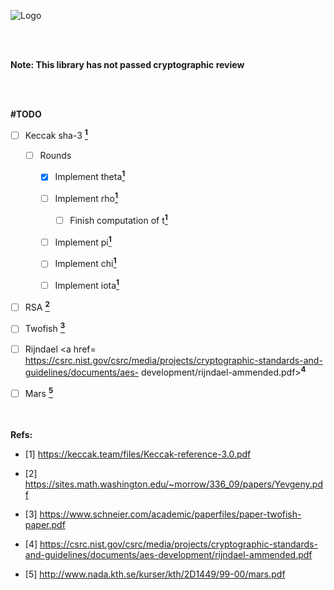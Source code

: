 ![Logo](http://akanev.com/sf/ari/crpyto-logo.png)

 
 <br></br>

 **Note: This library has not passed cryptographic review**

 <br></br>

 **#TODO**
 - [ ] Keccak sha-3 <a href= https://keccak.team/files/Keccak-reference-3.0.pdf>**<sup>1</sup>**</a>
  
   - [ ] Rounds
  
     - [X] Implement theta<a href= https://keccak.team/files/Keccak-reference-3.0.pdf>**<sup>1</sup>**</a>
          
     - [ ] Implement rho<a href= https://keccak.team/files/Keccak-reference-3.0.pdf>**<sup>1</sup>**</a>
          
       - [ ] Finish computation of t<a href= https://keccak.team/files/Keccak-reference-3.0.pdf>**<sup>1</sup>**</a>
          
     - [ ] Implement pi<a href= https://keccak.team/files/Keccak-reference-3.0.pdf>**<sup>1</sup>**</a>
          
     - [ ] Implement chi<a href= https://keccak.team/files/Keccak-reference-3.0.pdf>**<sup>1</sup>**</a>
          
     - [ ] Implement iota<a href= https://keccak.team/files/Keccak-reference-3.0.pdf>**<sup>1</sup>**</a>

 - [ ] RSA <a href= https://sites.math.washington.edu/~morrow/336_09/papers/Yevgeny.pdf>**<sup>2</sup>**</a>
 - [ ] Twofish <a href= https://www.schneier.com/academic/paperfiles/paper-twofish-paper.pdf>**<sup>3</sup>**</a>
 - [ ] Rijndael <a href= https://csrc.nist.gov/csrc/media/projects/cryptographic-standards-and-guidelines/documents/aes- development/rijndael-ammended.pdf>**<sup>4</sup>**</a>
 - [ ] Mars <a href= http://www.nada.kth.se/kurser/kth/2D1449/99-00/mars.pdf>**<sup>5</sup>**</a>
 

 <br></br>
 **Refs:**

 - [1] https://keccak.team/files/Keccak-reference-3.0.pdf 

 - [2] https://sites.math.washington.edu/~morrow/336_09/papers/Yevgeny.pdf

 - [3] https://www.schneier.com/academic/paperfiles/paper-twofish-paper.pdf

 - [4] https://csrc.nist.gov/csrc/media/projects/cryptographic-standards-and-guidelines/documents/aes-development/rijndael-ammended.pdf

 - [5] http://www.nada.kth.se/kurser/kth/2D1449/99-00/mars.pdf
